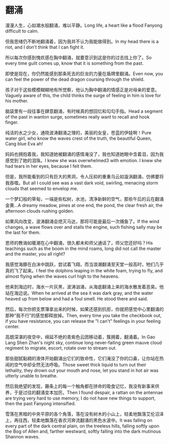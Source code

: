 # 翻涌

<p><span class="chinese">漫漫人生，心如潮水般翻涌，难以平静。</span><span class="english">Long life, a heart like a flood Fanyong difficult to calm.</span></p>

<p><span class="chinese">但我思绪仍不断地翻涌着，因为我并不认为我能做得到。</span><span class="english">In my head there is a riot, and I don't think that I can fight it.</span></p>

<p><span class="chinese">所以每次你感到愧疚感在胸中翻涌，就要意识到这是你的过去找上你了。</span><span class="english">So every time guilt comes up, know that it is something from the past.</span></p>

<p><span class="chinese">即使是现在，你仍然能感到那条死去的巨龙的力量在盾牌里翻涌。</span><span class="english">Even now, you can feel the power of the dead dragon coursing through the shield.</span></p>

<p><span class="chinese">孩子对于这些模模糊糊地有所觉察，他认为胸中翻涌的情感正是对母亲的爱意。</span><span class="english">Vaguely aware of this, the child thinks the surge of feeling in him is love for his mother.</span></p>

<p><span class="chinese">脑袋里有一段往事在肆意翻涌，有时候真的想回忆和勾勾手指。</span><span class="english">Head a segment of the past in wanton surge, sometimes really want to recall and hook finger.</span></p>

<p><span class="chinese">纯洁的水之少女，通晓波涛翻涌之理的，美丽的女皇，苍蓝的伊娃啊！</span><span class="english">Pure water girl, who know the waves crest of the truth, the beautiful Queen, Cang blue Eva ah!</span></p>

<p><span class="chinese">妈妈也拥抱着我，我知道她被翻涌的感情淹没了，我也知道她眼中含着泪，因为我感觉到了她的泪珠。</span><span class="english">I knew she was overwhelmed3 with emotion. I knew she had tears in her eyes, because I felt them.</span></p>

<p><span class="chinese">但是，我所能看到的只有巨大的黑洞，令人压抑的重重乌云如漩涡翻涌，仿佛要将我吞噬。</span><span class="english">But all I could see was a vast dark void, swirling, menacing storm clouds that seemed to envelop me.</span></p>

<p><span class="chinese">一个梦幻般的草甸，一端是些松树，水池，清净新鲜的空气，那些午后的云在翻涌金黄…</span><span class="english">A dreamy meadow, pines at one end, the pond, the clear fresh air, the afternoon clouds rushing golden.</span></p>

<p><span class="chinese">如果风向改变，波涛翻涌会熄灭马达，那将可能是最后一次捕鱼了。</span><span class="english">If the wind changes, a wave flows over and stalls the engine, such fishing sally may be the last for them.</span></p>

<p><span class="chinese">恩师的教诲如暖潮在心中翻涌，很久都未和师父通话了，师父您还好吗？</span><span class="english">His teachings such as the boom in the mind roams, long did not call the master and the master, you all right?</span></p>

<p><span class="chinese">我感觉海豚在白沫中跳跃，尝试着飞翔，而当浪潮翻涌至天堂一般高时，牠们几乎真的飞了起来。</span><span class="english">I feel the dolphins leaping in the white foam, trying to fly, and almost flying when the waves curl high to the heavens.</span></p>

<p><span class="chinese">他来到海边时，海水一片灰黑，波涛汹涌，从海底翻涌上来的海水散发着恶臭。他站在海边说。</span><span class="english">When he arrived at the sea it was dark gray, and the water heaved up from below and had a foul smell. He stood there and said.</span></p>

<p><span class="chinese">然后，每次你把支票簿拿出来的时候，如果还感到抗拒，你就把感觉中心里翻涌的那种“我不行”的感觉都释放掉。</span><span class="english">Then, every time you take the checkbook out, if you have resistance, you can release the "I can't" feelings in your feeling center.</span></p>

<p><span class="chinese">高朗深湛的夜空中，绵延不绝的青紫色云团移动着，簇拥着，翻涌着。</span><span class="english">In Gao Lang Shen Zhan's night sky, continue long never-failing green mauve cloud regiment to migrate, escort, rotate over to stream out.</span></p>

<p><span class="chinese">那些甜腻黏稠的液体开始翻涌出它们的致命性，它们淹没了你的口鼻，让你站在热闹的空气中却全然无法呼吸。</span><span class="english">Those sweet thick liquid to turn out their lethality, they drown out your mouth and nose, let you stand in hot air was utterly unable to breathe.</span></p>

<p><span class="chinese">然后我绝望的发现，藤条上的每一个触角都在拼命的吸食记忆，我没有新事来供养，于是过往的翻涌变本加厉。</span><span class="english">Then I found despair, a rattan on the antennae are trying very hard to use memory, I do not have new things to support, then the past Fanyong intensified.</span></p>

<p><span class="chinese">雪落在黑暗的中央平原的各个角落，落在没有树木的小山上，轻柔地飘落艾伦沼泽上，再往西，轻柔地飘落在香农河奔流翻涌的黑色水波中。</span><span class="english">It was falling on every part of the dark central plain, on the treeless hills, falling softly upon the Bog of Allen and, farther westward, softly falling into the dark mutinous Shannon waves.</span></p>

